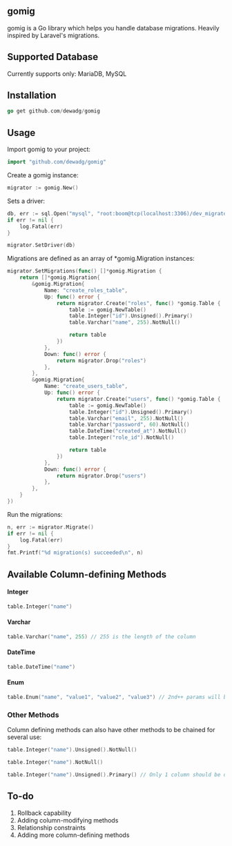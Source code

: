 ## gomig

gomig is a Go library which helps you handle database migrations. Heavily inspired by Laravel's migrations.

## Supported Database
Currently supports only: MariaDB, MySQL

## Installation
```go
go get github.com/dewadg/gomig
```

## Usage
Import gomig to your project:
```go
import "github.com/dewadg/gomig"
```

Create a gomig instance:
```go
migrator := gomig.New()
```

Sets a driver:
```go
db, err := sql.Open("mysql", "root:boom@tcp(localhost:3306)/dev_migrator")
if err != nil {
    log.Fatal(err)
}

migrator.SetDriver(db)
```

Migrations are defined as an array of *gomig.Migration instances:
```go
migrator.SetMigrations(func() []*gomig.Migration {
    return []*gomig.Migration{
        &gomig.Migration{
            Name: "create_roles_table",
            Up: func() error {
                return migrator.Create("roles", func() *gomig.Table {
                    table := gomig.NewTable()
                    table.Integer("id").Unsigned().Primary()
                    table.Varchar("name", 255).NotNull()

                    return table
                })
            },
            Down: func() error {
                return migrator.Drop("roles")
            },
        },
        &gomig.Migration{
            Name: "create_users_table",
            Up: func() error {
                return migrator.Create("users", func() *gomig.Table {
                    table := gomig.NewTable()
                    table.Integer("id").Unsigned().Primary()
                    table.Varchar("email", 255).NotNull()
                    table.Varchar("password", 60).NotNull()
                    table.DateTime("created_at").NotNull()
                    table.Integer("role_id").NotNull()

                    return table
                })
            },
            Down: func() error {
                return migrator.Drop("users")
            },
        },
    }
})
```

Run the migrations:
```go
n, err := migrator.Migrate()
if err != nil {
    log.Fatal(err)
}
fmt.Printf("%d migration(s) succeeded\n", n)
```

## Available Column-defining Methods

#### Integer
```go
table.Integer("name")
```

#### Varchar
```go
table.Varchar("name", 255) // 255 is the length of the column
```

#### DateTime
```go
table.DateTime("name")
```

#### Enum
```go
table.Enum("name", "value1", "value2", "value3") // 2nd++ params will be the values
```

### Other Methods
Column defining methods can also have other methods to be chained for several use:
```go
table.Integer("name").Unsigned().NotNull()
```

```go
table.Integer("name").NotNull()
```

```go
table.Integer("name").Unsigned().Primary() // Only 1 column should be defined as Primary Key
```

## To-do

1. Rollback capability
2. Adding column-modifying methods
3. Relationship constraints 
4. Adding more column-defining methods
